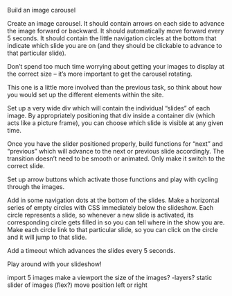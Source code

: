 Build an image carousel

Create an image carousel. It should contain arrows on each side to advance the image forward or backward. It should automatically move forward every 5 seconds. It should contain the little navigation circles at the bottom that indicate which slide you are on (and they should be clickable to advance to that particular slide).

Don’t spend too much time worrying about getting your images to display at the correct size – it’s more important to get the carousel rotating.

This one is a little more involved than the previous task, so think about how you would set up the different elements within the site.

Set up a very wide div which will contain the individual “slides” of each image. By appropriately positioning that div inside a container div (which acts like a picture frame), you can choose which slide is visible at any given time.

Once you have the slider positioned properly, build functions for “next” and “previous” which will advance to the next or previous slide accordingly. The transition doesn’t need to be smooth or animated. Only make it switch to the correct slide.

Set up arrow buttons which activate those functions and play with cycling through the images.

Add in some navigation dots at the bottom of the slides. Make a horizontal series of empty circles with CSS immediately below the slideshow. Each circle represents a slide, so whenever a new slide is activated, its corresponding circle gets filled in so you can tell where in the show you are. Make each circle link to that particular slide, so you can click on the circle and it will jump to that slide.

Add a timeout which advances the slides every 5 seconds.

Play around with your slideshow!


import 5 images
make a viewport the size of the images? -layers?
static slider of images (flex?) move position left or right